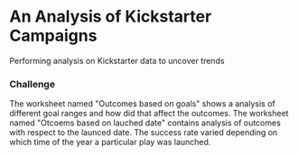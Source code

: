 # An Analysis of Kickstarter Campaigns
Performing analysis on Kickstarter data to uncover trends
### Challenge
The worksheet named "Outcomes based on goals" shows a analysis of different goal ranges and how did that affect the outcomes. 
The worksheet named "Otcoems based on lauched date" contains analysis of outcomes with respect to the launced date. The success rate varied depending on which time of the year a particular play was launched. 
